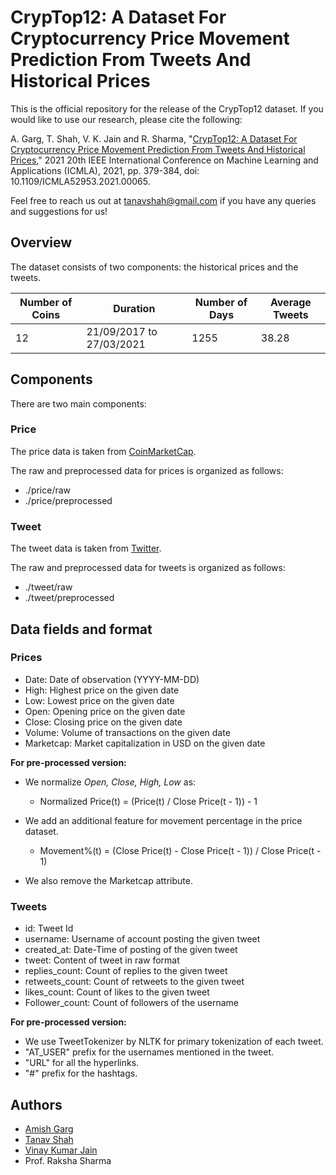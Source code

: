 # CrypTop12: A Dataset For Cryptocurrency Price Movement Prediction From Tweets And Historical Prices

This is the official repository for the release of the CrypTop12 dataset. If you would like to use our research, please cite the following:

A. Garg, T. Shah, V. K. Jain and R. Sharma, "[CrypTop12: A Dataset For Cryptocurrency Price Movement Prediction From Tweets And Historical Prices](https://ieeexplore.ieee.org/document/9680044)," 2021 20th IEEE International Conference on Machine Learning and Applications (ICMLA), 2021, pp. 379-384, doi: 10.1109/ICMLA52953.2021.00065.

Feel free to reach us out at [tanavshah@gmail.com](mailto:tanavshah@gmail.com) if you have any queries and suggestions for us!

## Overview

The dataset consists of two components: the historical prices and the tweets.


| Number of Coins | Duration | Number of Days | Average Tweets |
| ------------- | ------------- | ------------- | ------------- |
| 12 | 21/09/2017 to 27/03/2021 | 1255 | 38.28 |


## Components

There are two main components:

### Price

The price data is taken from [CoinMarketCap](https://coinmarketcap.com/).

The raw and preprocessed data for prices is organized as follows:

* ./price/raw
* ./price/preprocessed

### Tweet

The tweet data is taken from [Twitter](https://twitter.com/).

The raw and preprocessed data for tweets is organized as follows:

* ./tweet/raw
* ./tweet/preprocessed

## Data fields and format

### Prices

* Date: Date of observation (YYYY-MM-DD)
* High: Highest price on the given date
* Low: Lowest price on the given date
* Open: Opening price on the given date
* Close: Closing price on the given date
* Volume: Volume of transactions on the given date 
* Marketcap: Market capitalization in USD on the given date

**For pre-processed version:**

* We normalize *Open, Close, High, Low* as:

  * Normalized Price(t) = (Price(t) / Close Price(t - 1)) - 1

* We add an additional feature for movement percentage in the price dataset.

  * Movement%(t) = (Close Price(t) - Close Price(t - 1)) / Close Price(t - 1)

* We also remove the Marketcap attribute.

### Tweets

* id: Tweet Id
* username: Username of account posting the given tweet
* created_at: Date-Time of posting of the given tweet
* tweet: Content of tweet in raw format
* replies_count: Count of replies to the given tweet
* retweets_count: Count of retweets to the given tweet
* likes_count: Count of likes to the given tweet
* Follower_count: Count of followers of the username 

**For pre-processed version:**

* We use TweetTokenizer by NLTK for primary tokenization of each tweet.
* "AT_USER" prefix for the usernames mentioned in the tweet.
* "URL" for all the hyperlinks.
* "#" prefix for the hashtags.

## Authors

* [Amish Garg](https://github.com/am15h)
* [Tanav Shah](https://github.com/TanavShah)
* [Vinay Kumar Jain](https://github.com/shacvin)
* Prof. Raksha Sharma

